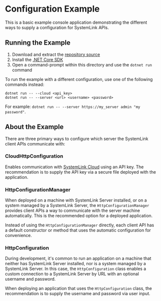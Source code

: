 Configuration Example
=====================

This is a basic example console application demonstrating the different ways to
supply a configuration for SystemLink APIs.

Running the Example
-------------------

1. Download and extract the [repository source](https://github.com/ni/systemlink-client-docs/archive/master.zip)
2. Install the [.NET Core SDK](https://dotnet.microsoft.com/download/dotnet-core)
3. Open a command-prompt within this directory and use the `dotnet run` command

To run the example with a different configuration, use one of the following
commands instead:

```
dotnet run -- --cloud <api_key>
dotnet run -- --server <url> <username> <password>
```

For example: `dotnet run -- --server https://my_server admin "my password"`.

About the Example
-----------------

There are three primary ways to configure which server the SystemLink client
APIs communicate with:

### CloudHttpConfiguration

Enables communication with [SystemLink Cloud](https://www.systemlinkcloud.com)
using an API key. The recommendation is to supply the API key via a secure file
deployed with the application.

### HttpConfigurationManager

When deployed on a machine with SystemLink Server installed, or on a system
managed by a SystemLink Server, the `HttpConfigurationManager` provides client
APIs a way to communicate with the server machine automatically. This is the
recommended option for a deployed application.

Instead of using the `HttpConfigurationManager` directly, each client API has
a default constructor or method that uses the automatic configuration for
convenience.

### HttpConfiguration

During development, it's common to run an application on a machine that neither
has SystemLink Server installed, nor is a system managed by a SystemLink Server.
In this case, the `HttpConfiguration` class enables a custom connection to a
SystemLink Server by URL with an optional username and password.

When deploying an application that uses the `HttpConfiguration` class, the
recommendation is to supply the username and password via user input.
